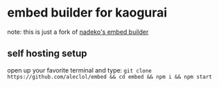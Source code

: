 # embed builder for kaogurai
note: this is just a fork of [nadeko's embed builder](https://gitlab.com/Kwoth/embed-visualizer)

## self hosting setup
open up your favorite terminal and type:
```git clone https://github.com/aleclol/embed && cd embed && npm i && npm start```

